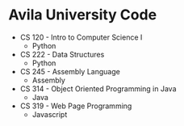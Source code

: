 # Avila University Code

- CS 120 - Intro to Computer Science I
  - Python
- CS 222 - Data Structures
  - Python
- CS 245 - Assembly Language
  - Assembly
- CS 314 - Object Oriented Programming in Java
  - Java
- CS 319 - Web Page Programming
  - Javascript
